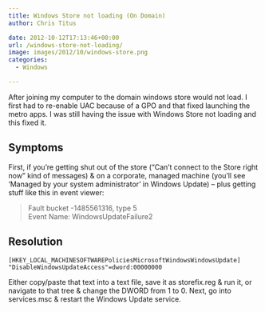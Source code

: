 ```yaml
---
title: Windows Store not loading (On Domain)
author: Chris Titus

date: 2012-10-12T17:13:46+00:00
url: /windows-store-not-loading/
image: images/2012/10/windows-store.png
categories:
  - Windows

---
```

After joining my computer to the domain windows store would not load. I first had to re-enable UAC because of a GPO and that fixed launching the metro apps. I was still having the issue with Windows Store not loading and this fixed it.<!--more-->

## Symptoms

First, if you’re getting shut out of the store (“Can’t connect to the Store right now” kind of messages) & on a corporate, managed machine (you’ll see ‘Managed by your system administrator’ in Windows Update) – plus getting stuff like this in event viewer:

>Fault bucket -1485561316, type 5  
>Event Name: WindowsUpdateFailure2

## Resolution

```
[HKEY_LOCAL_MACHINESOFTWAREPoliciesMicrosoftWindowsWindowsUpdate]
"DisableWindowsUpdateAccess"=dword:00000000
```

Either copy/paste that text into a text file, save it as storefix.reg & run it, or navigate to that tree & change the DWORD from 1 to 0. Next, go into services.msc & restart the Windows Update service.

